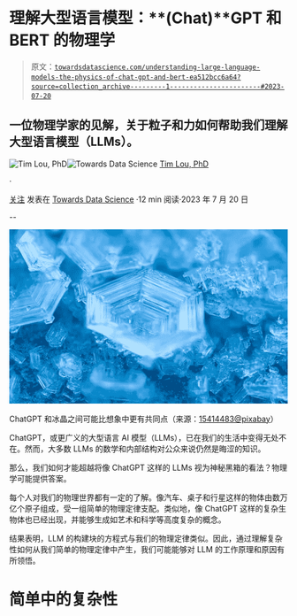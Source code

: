 # 理解大型语言模型：**(Chat)**GPT 和 BERT 的物理学

> 原文：[`towardsdatascience.com/understanding-large-language-models-the-physics-of-chat-gpt-and-bert-ea512bcc6a64?source=collection_archive---------1-----------------------#2023-07-20`](https://towardsdatascience.com/understanding-large-language-models-the-physics-of-chat-gpt-and-bert-ea512bcc6a64?source=collection_archive---------1-----------------------#2023-07-20)

## 一位物理学家的见解，关于粒子和力如何帮助我们理解大型语言模型（LLMs）。

[](https://tim-lou.medium.com/?source=post_page-----ea512bcc6a64--------------------------------)![Tim Lou, PhD](https://tim-lou.medium.com/?source=post_page-----ea512bcc6a64--------------------------------)[](https://towardsdatascience.com/?source=post_page-----ea512bcc6a64--------------------------------)![Towards Data Science](https://towardsdatascience.com/?source=post_page-----ea512bcc6a64--------------------------------) [Tim Lou, PhD](https://tim-lou.medium.com/?source=post_page-----ea512bcc6a64--------------------------------)

·

[关注](https://medium.com/m/signin?actionUrl=https%3A%2F%2Fmedium.com%2F_%2Fsubscribe%2Fuser%2F8d41b438feef&operation=register&redirect=https%3A%2F%2Ftowardsdatascience.com%2Funderstanding-large-language-models-the-physics-of-chat-gpt-and-bert-ea512bcc6a64&user=Tim+Lou%2C+PhD&userId=8d41b438feef&source=post_page-8d41b438feef----ea512bcc6a64---------------------post_header-----------) 发表在 [Towards Data Science](https://towardsdatascience.com/?source=post_page-----ea512bcc6a64--------------------------------) ·12 min 阅读·2023 年 7 月 20 日[](https://medium.com/m/signin?actionUrl=https%3A%2F%2Fmedium.com%2F_%2Fvote%2Ftowards-data-science%2Fea512bcc6a64&operation=register&redirect=https%3A%2F%2Ftowardsdatascience.com%2Funderstanding-large-language-models-the-physics-of-chat-gpt-and-bert-ea512bcc6a64&user=Tim+Lou%2C+PhD&userId=8d41b438feef&source=-----ea512bcc6a64---------------------clap_footer-----------)

--

[](https://medium.com/m/signin?actionUrl=https%3A%2F%2Fmedium.com%2F_%2Fbookmark%2Fp%2Fea512bcc6a64&operation=register&redirect=https%3A%2F%2Ftowardsdatascience.com%2Funderstanding-large-language-models-the-physics-of-chat-gpt-and-bert-ea512bcc6a64&source=-----ea512bcc6a64---------------------bookmark_footer-----------)![](img/471184f0f0e17bba6faaa3b9fca21a6c.png)

ChatGPT 和冰晶之间可能比想象中更有共同点（来源：[15414483@pixabay](https://pixabay.com/photos/ice-frost-winter-snow-snowflakes-6538605/)）

ChatGPT，或更广义的大型语言 AI 模型（LLMs），已在我们的生活中变得无处不在。然而，大多数 LLMs 的数学和内部结构对公众来说仍然是晦涩的知识。

那么，我们如何才能超越将像 ChatGPT 这样的 LLMs 视为神秘黑箱的看法？物理学可能提供答案。

每个人对我们的物理世界都有一定的了解。像汽车、桌子和行星这样的物体由数万亿个原子组成，受一组简单的物理定律支配。类似地，像 ChatGPT 这样的复杂生物体也已经出现，并能够生成如艺术和科学等高度复杂的概念。

结果表明，LLM 的构建块的方程式与我们的物理定律类似。因此，通过理解复杂性如何从我们简单的物理定律中产生，我们可能能够对 LLM 的工作原理和原因有所领悟。

# 简单中的复杂性
